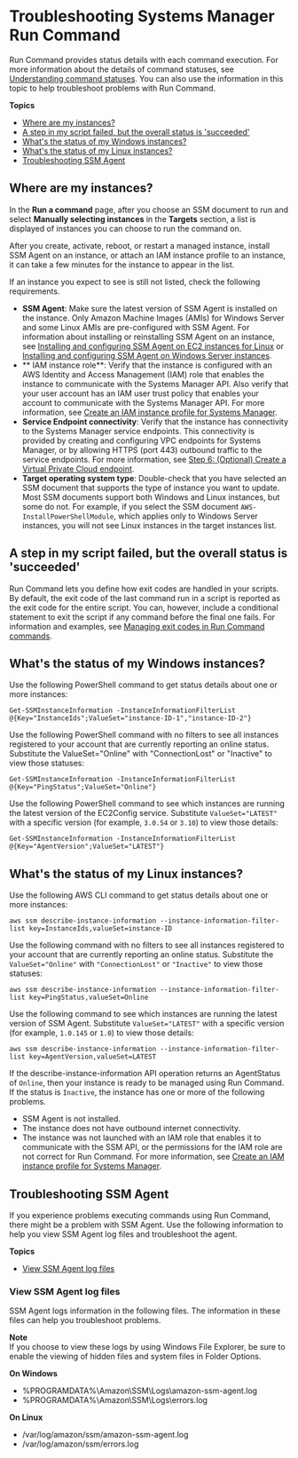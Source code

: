 # Troubleshooting Systems Manager Run Command<a name="troubleshooting-remote-commands"></a>

Run Command provides status details with each command execution\. For more information about the details of command statuses, see [Understanding command statuses](monitor-commands.md)\. You can also use the information in this topic to help troubleshoot problems with Run Command\.

**Topics**
+ [Where are my instances?](#where-are-instances)
+ [A step in my script failed, but the overall status is 'succeeded'](#ts-exit-codes)
+ [What's the status of my Windows instances?](#rc-healthapi-win)
+ [What's the status of my Linux instances?](#rc-healthapi-linux)
+ [Troubleshooting SSM Agent](#ts-ssmagent-linux)

## Where are my instances?<a name="where-are-instances"></a>

In the **Run a command** page, after you choose an SSM document to run and select **Manually selecting instances** in the **Targets** section, a list is displayed of instances you can choose to run the command on\.

After you create, activate, reboot, or restart a managed instance, install SSM Agent on an instance, or attach an IAM instance profile to an instance, it can take a few minutes for the instance to appear in the list\.

If an instance you expect to see is still not listed, check the following requirements\.
+ **SSM Agent**: Make sure the latest version of SSM Agent is installed on the instance\. Only Amazon Machine Images \(AMIs\) for Windows Server and some Linux AMIs are pre\-configured with SSM Agent\. For information about installing or reinstalling SSM Agent on an instance, see [Installing and configuring SSM Agent on EC2 instances for Linux](sysman-install-ssm-agent.md) or [Installing and configuring SSM Agent on Windows Server instances](sysman-install-ssm-win.md)\.
+ ** IAM instance role**: Verify that the instance is configured with an AWS Identity and Access Management \(IAM\) role that enables the instance to communicate with the Systems Manager API\. Also verify that your user account has an IAM user trust policy that enables your account to communicate with the Systems Manager API\. For more information, see [Create an IAM instance profile for Systems Manager](setup-instance-profile.md)\. 
+ **Service Endpoint connectivity**: Verify that the instance has connectivity to the Systems Manager service endpoints\. This connectivity is provided by creating and configuring VPC endpoints for Systems Manager, or by allowing HTTPS \(port 443\) outbound traffic to the service endpoints\. For more information, see [Step 6: \(Optional\) Create a Virtual Private Cloud endpoint](setup-create-vpc.md)\.
+ **Target operating system type**: Double\-check that you have selected an SSM document that supports the type of instance you want to update\. Most SSM documents support both Windows and Linux instances, but some do not\. For example, if you select the SSM document `AWS-InstallPowerShellModule`, which applies only to Windows Server instances, you will not see Linux instances in the target instances list\.

## A step in my script failed, but the overall status is 'succeeded'<a name="ts-exit-codes"></a>

Run Command lets you define how exit codes are handled in your scripts\. By default, the exit code of the last command run in a script is reported as the exit code for the entire script\. You can, however, include a conditional statement to exit the script if any command before the final one fails\. For information and examples, see [Managing exit codes in Run Command commands](command-exit-codes.md)\. 

## What's the status of my Windows instances?<a name="rc-healthapi-win"></a>

Use the following PowerShell command to get status details about one or more instances:

```
Get-SSMInstanceInformation -InstanceInformationFilterList @{Key="InstanceIds";ValueSet="instance-ID-1","instance-ID-2"}
```

Use the following PowerShell command with no filters to see all instances registered to your account that are currently reporting an online status\. Substitute the ValueSet="Online" with "ConnectionLost" or "Inactive" to view those statuses:

```
Get-SSMInstanceInformation -InstanceInformationFilterList @{Key="PingStatus";ValueSet="Online"}
```

Use the following PowerShell command to see which instances are running the latest version of the EC2Config service\. Substitute `ValueSet="LATEST"` with a specific version \(for example, `3.0.54` or `3.10`\) to view those details:

```
Get-SSMInstanceInformation -InstanceInformationFilterList @{Key="AgentVersion";ValueSet="LATEST"}
```

## What's the status of my Linux instances?<a name="rc-healthapi-linux"></a>

Use the following AWS CLI command to get status details about one or more instances:

```
aws ssm describe-instance-information --instance-information-filter-list key=InstanceIds,valueSet=instance-ID
```

Use the following command with no filters to see all instances registered to your account that are currently reporting an online status\. Substitute the `ValueSet="Online"` with `"ConnectionLost"` or `"Inactive"` to view those statuses:

```
aws ssm describe-instance-information --instance-information-filter-list key=PingStatus,valueSet=Online
```

Use the following command to see which instances are running the latest version of SSM Agent\. Substitute `ValueSet="LATEST"` with a specific version \(for example, `1.0.145` or `1.0`\) to view those details:

```
aws ssm describe-instance-information --instance-information-filter-list key=AgentVersion,valueSet=LATEST
```

If the describe\-instance\-information API operation returns an AgentStatus of `Online`, then your instance is ready to be managed using Run Command\. If the status is `Inactive`, the instance has one or more of the following problems\. 
+ SSM Agent is not installed\.
+ The instance does not have outbound internet connectivity\.
+ The instance was not launched with an IAM role that enables it to communicate with the SSM API, or the permissions for the IAM role are not correct for Run Command\. For more information, see [Create an IAM instance profile for Systems Manager](setup-instance-profile.md)\.

## Troubleshooting SSM Agent<a name="ts-ssmagent-linux"></a>

If you experience problems executing commands using Run Command, there might be a problem with SSM Agent\. Use the following information to help you view SSM Agent log files and troubleshoot the agent\. 

**Topics**
+ [View SSM Agent log files](#systems-manager-ssm-agent-log-files)

### View SSM Agent log files<a name="systems-manager-ssm-agent-log-files"></a>

SSM Agent logs information in the following files\. The information in these files can help you troubleshoot problems\.

**Note**  
If you choose to view these logs by using Windows File Explorer, be sure to enable the viewing of hidden files and system files in Folder Options\.

**On Windows**
+ %PROGRAMDATA%\\Amazon\\SSM\\Logs\\amazon\-ssm\-agent\.log
+ %PROGRAMDATA%\\Amazon\\SSM\\Logs\\errors\.log

**On Linux**
+ /var/log/amazon/ssm/amazon\-ssm\-agent\.log
+ /var/log/amazon/ssm/errors\.log